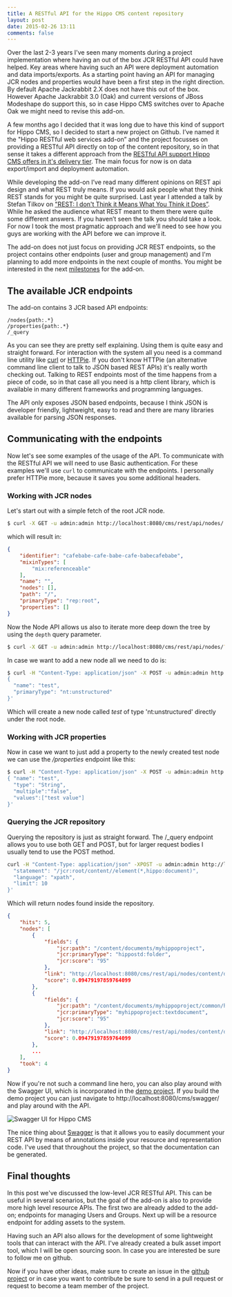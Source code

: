 ```yaml
---
title: A RESTful API for the Hippo CMS content repository
layout: post
date: 2015-02-26 13:11
comments: false
---
```


Over the last 2-3 years I've seen many moments during a project implementation where having an out of the box JCR RESTful API could have helped. Key areas where having such an API were deployment automation and data imports/exports. As a starting point having an API for managing JCR nodes and properties would have been a first step in the right direction. By default Apache Jackrabbit 2.X does not have this out of the box. However Apache Jackrabbit 3.0 (Oak) and current versions of JBoss Modeshape do support this, so in case Hippo CMS switches over to Apache Oak we might need to revise this add-on.

A few months ago I decided that it was long due to have this kind of support for Hippo CMS, so I decided to start a new project on Github. I’ve named it the "Hippo RESTful web services add-on” and the project focusses on providing a RESTful API directly on top of the content repository, so in that sense it takes a different approach from the [RESTful API support Hippo CMS offers in it's delivery tier](http://www.onehippo.org/library/concepts/rest/restful-jax-rs-component-support-in-hst-2.html). The main focus for now is on data export/import and deployment automation.

While developing the add-on I’ve read many different opinions on REST api design and what REST truly means. If you would ask people what they think REST stands for you might be quite surprised. Last year I attended a talk by Stefan Tilkov on ["REST: I don't Think it Means What You Think it Does”](https://www.youtube.com/watch?v=pspy1H6A3FM). While he asked the audience what REST meant to them there were quite some different answers. If you haven’t seen the talk you should take a look. For now I took the most pragmatic approach and we'll need to see how you guys are working with the API before we can improve it.

The add-on does not just focus on providing JCR REST endpoints, so the project contains other endpoints (user and group management) and I'm planning to add more endpoints in the next couple of months. You might be interested in the next [milestones](https://github.com/jreijn/hippo-addon-restful-webservices/milestones) for the add-on.

## The available JCR endpoints

The add-on contains 3 JCR based API endpoints:

```
/nodes{path:.*}
/properties{path:.*}
/_query
```  

As you can see they are pretty self explaining. Using them is quite easy and straight forward. For interaction with the system all you need is a command line utility like [curl](http://en.wikipedia.org/wiki/CURL) or [HTTPie](http://httpie.org). If you don't know HTTPie (an alternative command line client to talk to JSON based REST APIs) it's really worth checking out. Talking to REST endpoints most of the time happens from a piece of code, so in that case all you need is a http client library, which is available in many different frameworks and programming languages.

The API only exposes JSON based endpoints, because I think JSON is developer friendly, lightweight, easy to read and there are many libraries available for parsing JSON responses.

## Communicating with the endpoints

Now let's see some examples of the usage of the API. To communicate with the RESTful API we will need to use Basic authentication. For these examples we'll use ``curl`` to communicate with the endpoints. I personally prefer HTTPie more, because it saves you some additional headers.

### Working with JCR nodes
Let's start out with a simple fetch of the root JCR node.

``` bash
$ curl -X GET -u admin:admin http://localhost:8080/cms/rest/api/nodes/
```

which will result in:

``` json
{
    "identifier": "cafebabe-cafe-babe-cafe-babecafebabe",
    "mixinTypes": [
        "mix:referenceable"
    ],
    "name": "",
    "nodes": [],
    "path": "/",
    "primaryType": "rep:root",
    "properties": []
}
```

Now the Node API allows us also to iterate more deep down the tree by using the ``depth`` query parameter.

``` bash
$ curl -X GET -u admin:admin http://localhost:8080/cms/rest/api/nodes/?depth=1
```

In case we want to add a new node all we need to do is:

``` bash
$ curl -H "Content-Type: application/json" -X POST -u admin:admin http://localhost:8080/cms/rest/api/nodes/ -d '
{
  "name": "test",
  "primaryType": "nt:unstructured"
}'
````

Which will create a new node called _test_ of type 'nt:unstructured' directly under the root node.

### Working with JCR properties

Now in case we want to just add a property to the newly created test node we can use the _/properties_ endpoint like this:

``` bash
$ curl -H "Content-Type: application/json" -X POST -u admin:admin http://localhost:8080/cms/rest/api/properties/test -d '
{ "name": "test",
  "type": "String",
  "multiple":"false",
  "values":["test value"]
}'
```

### Querying the JCR repository

Querying the repository is just as straight forward. The /_query endpoint allows you to use both GET and POST, but for larger request bodies I usually tend to use the POST method.

``` bash
curl -H "Content-Type: application/json" -XPOST -u admin:admin http://localhost:8080/cms/rest/api/_query -d '{
  "statement": "/jcr:root/content//element(*,hippo:document)",
  "language": "xpath",
  "limit": 10
}'
```

Which will return nodes found inside the repository.

``` json
{
    "hits": 5,
    "nodes": [
        {
            "fields": {
                "jcr:path": "/content/documents/myhippoproject",
                "jcr:primaryType": "hippostd:folder",
                "jcr:score": "95"
            },
            "link": "http://localhost:8080/cms/rest/api/nodes/content/documents/myhippoproject",
            "score": 0.09479197859764099
        },
        {
            "fields": {
                "jcr:path": "/content/documents/myhippoproject/common/homepage/homepage",
                "jcr:primaryType": "myhippoproject:textdocument",
                "jcr:score": "95"
            },
            "link": "http://localhost:8080/cms/rest/api/nodes/content/documents/myhippoproject/common/homepage/homepage",
            "score": 0.09479197859764099
        },
        ...
    ],
    "took": 4
}

```

Now if you're not such a command line hero, you can also play around with the Swagger UI, which is incorporated in the [demo project](https://github.com/jreijn/hippo-addon-restful-webservices-demo). If you build the demo project you can just navigate to http://localhost:8080/cms/swagger/ and play around with the API.

![Swagger UI for Hippo CMS](/assets/rest/swagger-rest-api.png)

The nice thing about [Swagger](http://swagger.io/) is that it allows you to easily documment your REST API by means of annotations inside your resource and representation code. I've used that throughout the project, so that the documentation can be generated.

## Final thoughts

In this post we've discussed the low-level JCR RESTful API. This can be useful in several scenarios, but the goal of the add-on is also to provide more high level resource APIs. The first two are already added to the add-on; endpoints for managing Users and Groups. Next up will be a resource endpoint for adding assets to the system.

Having such an API also allows for the development of some lightweight tools that can interact with the API. I've already created a bulk asset import tool, which I will be open sourcing soon. In case you are interested be sure to follow me on github.

Now if you have other ideas, make sure to create an issue in the [github project](https://github.com/jreijn/hippo-addon-restful-webservices/) or in case you want to contribute be sure to send in a pull request or request to become a team member of the project.
